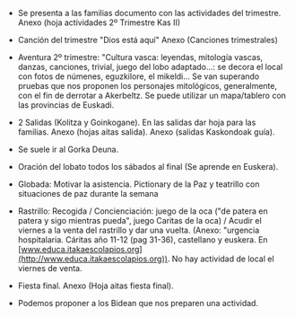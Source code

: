 [nombre]: <> (Segundo Trimestre)
[sidebar]: <> (2º trimestre)
[icon]: <> (fa-2)
[exit]: <> (exit)

- Se presenta a las familias documento con las actividades del trimestre. Anexo (hoja actividades 2º Trimestre Kas II)

- Canción del trimestre "Dios está aquí" Anexo (Canciones trimestrales)

- Aventura 2º trimestre: "Cultura vasca: leyendas, mitología vascas, danzas, canciones, trivial, juego del lobo adaptado...: se decora el local con fotos de númenes, eguzkilore, el mikeldi... Se van superando pruebas que nos proponen los personajes mitológicos, generalmente, con el fin de derrotar a Akerbeltz. Se puede utilizar un mapa/tablero con las provincias de Euskadi.

- 2 Salidas (Kolitza y Goinkogane). En las salidas dar hoja para las familias. Anexo (hojas aitas salida). Anexo (salidas Kaskondoak guía).

- Se suele ir al Gorka Deuna.

- Oración del lobato todos los sábados al final (Se aprende en Euskera).

- Globada: Motivar la asistencia. Pictionary de la Paz y teatrillo con situaciones de paz durante la semana

- Rastrillo: Recogida / Concienciación: juego de la oca ("de patera en patera y sigo mientras pueda", juego Caritas de la oca) / Acudir el viernes a la venta del rastrillo y dar una vuelta. (Anexo: "urgencia hospitalaria. Cáritas año 11-12 (pag 31-36), castellano y euskera. En [www.educa.itakaescolapios.org](http://www.educa.itakaescolapios.org)). No hay actividad de local el viernes de venta.

- Fiesta final. Anexo (Hoja aitas fiesta final).

- Podemos proponer a los Bidean que nos preparen una actividad.